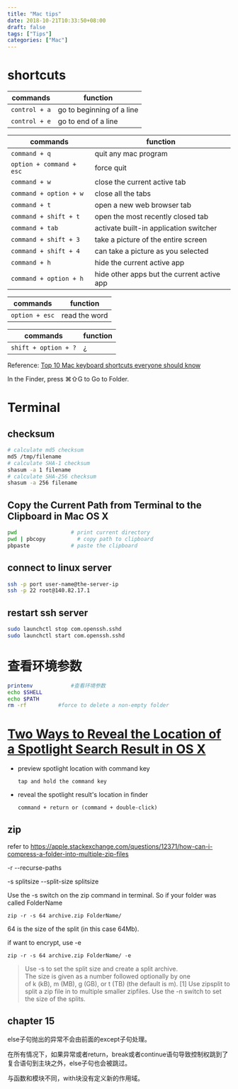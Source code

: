 ```yaml
---
title: "Mac tips"
date: 2018-10-21T10:33:50+08:00
draft: false
tags: ["Tips"]
categories: ["Mac"]
---
```

# shortcuts

commands | function
-- | --
`control + a` | go to beginning of a line
`control + e` | go to end of a line

commands | function
-- | --
`command + q` | quit any mac program
`option + command + esc` | force quit
`command + w` | close the current active tab
`command + option + w` | close all the tabs
`command + t` | open a new web browser tab
`command + shift + t` | open the most recently closed tab
`command + tab` | activate built-in application switcher
`command + shift + 3` | take a picture of the entire screen
`command + shift + 4` | can take a picture as you selected
`command + h` | hide the current active app
`command + option + h` | hide other apps but the current active app

| commands | function |
| --- | --- |
| `option + esc`| read the word |

| commands | function |
| --- | --- |
| `shift + option + ?` | ¿ |

Reference: [Top 10 Mac keyboard shortcuts everyone should know](https://www.cultofmac.com/317935/top-10-mac-keyboard-shortcuts/)

In the Finder, press ⌘⇧G to Go to Folder.

# Terminal

## checksum
```sh
# calculate md5 checksum
md5 /tmp/filename
# calculate SHA-1 checksum
shasum -a 1 filename
# calculate SHA-256 checksum
shasum -a 256 filename
```
## Copy the Current Path from Terminal to the Clipboard in Mac OS X
```sh
pwd                 # print current directory
pwd | pbcopy          # copy path to clipboard
pbpaste             # paste the clipboard
```

## connect to linux server
```sh
ssh -p port user-name@the-server-ip
ssh -p 22 root@140.82.17.1
```

## restart ssh server

```sh
sudo launchctl stop com.openssh.sshd
sudo launchctl start com.openssh.sshd
```

# 查看环境参数
```sh
printenv            #查看环境参数
echo $SHELL         
echo $PATH
rm -rf          #force to delete a non-empty folder
```

# [Two Ways to Reveal the Location of a Spotlight Search Result in OS X](https://www.tekrevue.com/tip/show-spotlight-results-in-finder/)

- preview spotlight location with command key

    `tap and hold the command key`
- reveal the spotlight result's location in finder
  
    `command + return or (command + double-click)`


## zip
refer to <https://apple.stackexchange.com/questions/12371/how-can-i-compress-a-folder-into-multiple-zip-files>

-r  --recurse-paths

-s splitsize    --split-size splitsize

Use the -s switch on the zip command in terminal. So if your folder was called FolderName

`zip -r -s 64 archive.zip FolderName/`

64 is the size of the split (in this case 64Mb).

if want to encrypt, use -e

`zip -r -s 64 archive.zip FolderName/ -e`

>Use -s to set the split size and create a split archive.  
The size is  given  as  a  number  followed optionally  by  one  
of  k (kB), m (MB), g (GB), or t (TB) (the default is m). [1]
Use zipsplit to split a zip file in to multiple smaller zipfiles. Use the -n switch to set the size of the splits.

## chapter 15

else子句抛出的异常不会由前面的except子句处理。

在所有情况下，如果异常或者return，break或者continue语句导致控制权跳到了复合语句到主块之外，else子句也会被跳过。

与函数和模块不同，with块没有定义新的作用域。

